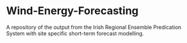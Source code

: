 # Wind-Energy-Forecasting
A repository of the output from the Irish Regional Ensemble Predication System with site specific short-term forecast modelling.
